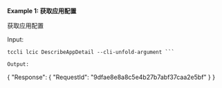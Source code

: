 **Example 1: 获取应用配置**

获取应用配置

Input: 

```
tccli lcic DescribeAppDetail --cli-unfold-argument ```

Output: 
```
{
    "Response": {
        "RequestId": "9dfae8e8a8c5e4b27b7abf37caa2e5bf"
    }
}
```


